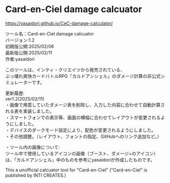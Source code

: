 # Card-en-Ciel damage calcuator

https://yasaidori.github.io/CeC-damage-calculator/

ツール名：Card-en-Ciel damage calcuator\
バージョン:1.2\
初期版公開:2025/02/06\
最新版公開:2025/02/11\
作者:yasaidori

このツールは、インティ・クリエイツから発売されている、\
ぶっ壊れ爽快カードバトルRPG「カルドアンシェル」のダメージ計算の非公式シミュレーターです。

更新履歴:\
ver1.2(2025/02/11)\
・画像で用意していたダメージ表を削除し、入力した内容に合わせて自動計算される表を実装しました。\
・スマートフォンでの表示等、画面の横幅に合わせてレイアウトが変更されるようにしました。\
・デバイスのダークモード設定により、配色が変更されるようにしました。\
・その他調整。（レイアウト、フォントの指定、GitHubへのリンク追加など。）

・ツール内の画像について:\
ツール中で使用しているアイコンの画像（ブースト、ダメージ+のアイコン）は、「カルドアンシェル」中のものを参考にyasaidoriが作成したものです。

This a unofficial calcuator tool for "Card-en-Ciel" ("Card-en-Ciel" is published by INTI CREATES.)
